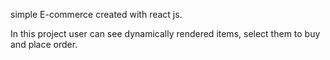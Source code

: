 simple E-commerce created with react js.

In this project user can see dynamically rendered items, select them to buy and place order.

